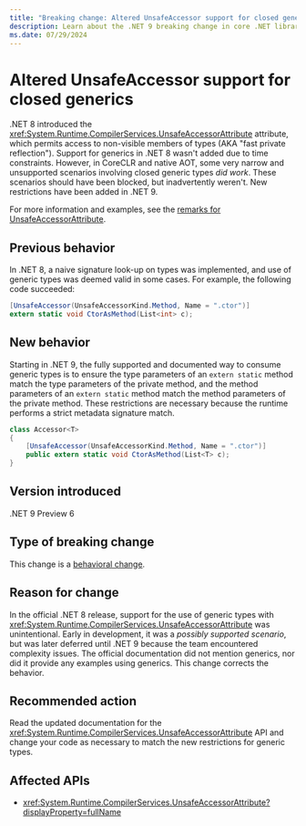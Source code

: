 ```yaml
---
title: "Breaking change: Altered UnsafeAccessor support for closed generics"
description: Learn about the .NET 9 breaking change in core .NET libraries where support for UnsafeAccessor with closed generics has been altered.
ms.date: 07/29/2024
---
```

# Altered UnsafeAccessor support for closed generics

.NET 8 introduced the <xref:System.Runtime.CompilerServices.UnsafeAccessorAttribute> attribute, which permits access to non-visible members of types (AKA "fast private reflection"). Support for generics in .NET 8 wasn't added due to time constraints. However, in CoreCLR and native AOT, some very narrow and unsupported scenarios involving closed generic types *did work*. These scenarios should have been blocked, but inadvertently weren't. New restrictions have been added in .NET 9.

For more information and examples, see the [remarks for UnsafeAccessorAttribute](xref:System.Runtime.CompilerServices.UnsafeAccessorAttribute#remarks).

## Previous behavior

In .NET 8, a naive signature look-up on types was implemented, and use of generic types was deemed valid in some cases. For example, the following code succeeded:

```csharp
[UnsafeAccessor(UnsafeAccessorKind.Method, Name = ".ctor")]
extern static void CtorAsMethod(List<int> c);
```

## New behavior

Starting in .NET 9, the fully supported and documented way to consume generic types is to ensure the type parameters of an `extern static` method match the type parameters of the private method, and the method parameters of an `extern static` method match the method parameters of the private method. These restrictions are necessary because the runtime performs a strict metadata signature match.

```csharp
class Accessor<T>
{
    [UnsafeAccessor(UnsafeAccessorKind.Method, Name = ".ctor")]
    public extern static void CtorAsMethod(List<T> c);
}
```

## Version introduced

.NET 9 Preview 6

## Type of breaking change

This change is a [behavioral change](../../categories.md#behavioral-change).

## Reason for change

In the official .NET 8 release, support for the use of generic types with <xref:System.Runtime.CompilerServices.UnsafeAccessorAttribute> was unintentional. Early in development, it was a *possibly supported scenario*, but was later deferred until .NET 9 because the team encountered complexity issues. The official documentation did not mention generics, nor did it provide any examples using generics. This change corrects the behavior.

## Recommended action

Read the updated documentation for the <xref:System.Runtime.CompilerServices.UnsafeAccessorAttribute> API and change your code as necessary to match the new restrictions for generic types.

## Affected APIs

- <xref:System.Runtime.CompilerServices.UnsafeAccessorAttribute?displayProperty=fullName>

